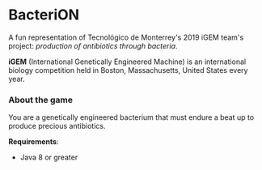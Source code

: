 # BacteriON

A fun representation of Tecnológico de Monterrey's 2019 iGEM team's project: _production of antibiotics through bacteria_.

**iGEM** (International Genetically Engineered Machine) is an international biology competition held in Boston, Massachusetts, United States every year.

### About the game
You are a genetically engineered bacterium that must endure a beat up to produce precious antibiotics.

**Requirements**:
- Java 8 or greater
